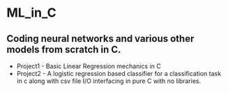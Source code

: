 # ML_in_C
## Coding neural networks and various other models from scratch in C. 
* Project1 - Basic Linear Regression mechanics in C
* Project2 - A logistic regression based classifier for a classification task in c along with csv file I/O interfacing in pure C with no libraries.

